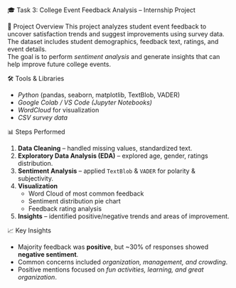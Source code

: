 🎓 Task 3: College Event Feedback Analysis – Internship Project

📖 Project Overview
This project analyzes student event feedback to uncover satisfaction trends and suggest improvements using survey data.  
The dataset includes student demographics, feedback text, ratings, and event details.  
The goal is to perform *sentiment analysis* and generate insights that can help improve future college events.


🛠️ Tools & Libraries
- *Python* (pandas, seaborn, matplotlib, TextBlob, VADER)  
- *Google Colab / VS Code (Jupyter Notebooks)*  
- *WordCloud* for visualization  
- *CSV survey data*  


📊 Steps Performed
1. **Data Cleaning** – handled missing values, standardized text.  
2. **Exploratory Data Analysis (EDA)** – explored age, gender, ratings distribution.  
3. **Sentiment Analysis** – applied `TextBlob` & `VADER` for polarity & subjectivity.  
4. **Visualization**  
   - Word Cloud of most common feedback  
   - Sentiment distribution pie chart  
   - Feedback rating analysis  
5. **Insights** – identified positive/negative trends and areas of improvement.  


📈 Key Insights
- Majority feedback was **positive**, but ~30% of responses showed **negative sentiment**.  
- Common concerns included *organization, management, and crowding*.  
- Positive mentions focused on *fun activities, learning, and great organization*.  


